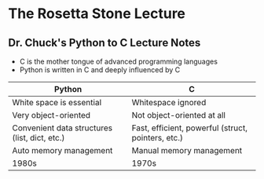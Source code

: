 # The Rosetta Stone Lecture
## Dr. Chuck's Python to C Lecture Notes 

- C is the mother tongue of advanced programming languages
- Python is written in C and deeply influenced by C
  
|      Python                                   |        C                                            |
| ----------------------------------------------| ----------------------------------------------------|
|             White space is essential          |                 Whitespace ignored                  |
|               Very object-oriented            |              Not object-oriented at all             |
| Convenient data structures (list, dict, etc.) | Fast, efficient, powerful (struct, pointers, etc.)  |
|             Auto memory management            |               Manual memory management              |
|                      1980s                    |                         1970s                       |

